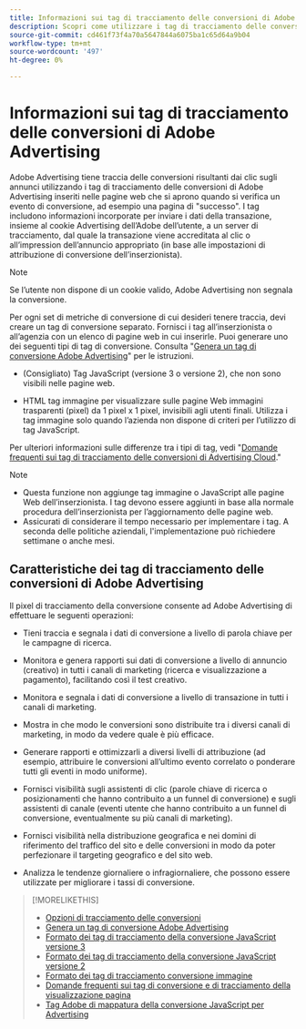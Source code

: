 ```yaml
---
title: Informazioni sui tag di tracciamento delle conversioni di Adobe Advertising
description: Scopri come utilizzare i tag di tracciamento delle conversioni di Adobe Advertising.
source-git-commit: cd461f73f4a70a5647844a6075ba1c65d64a9b04
workflow-type: tm+mt
source-wordcount: '497'
ht-degree: 0%

---
```


# Informazioni sui tag di tracciamento delle conversioni di Adobe Advertising

Adobe Advertising tiene traccia delle conversioni risultanti dai clic sugli annunci utilizzando i tag di tracciamento delle conversioni di Adobe Advertising inseriti nelle pagine web che si aprono quando si verifica un evento di conversione, ad esempio una pagina di &quot;successo&quot;. I tag includono informazioni incorporate per inviare i dati della transazione, insieme al cookie Advertising dell’Adobe dell’utente, a un server di tracciamento, dal quale la transazione viene accreditata al clic o all’impression dell’annuncio appropriato (in base alle impostazioni di attribuzione di conversione dell’inserzionista).

>[!NOTE]
>
>Se l’utente non dispone di un cookie valido, Adobe Advertising non segnala la conversione.

Per ogni set di metriche di conversione di cui desideri tenere traccia, devi creare un tag di conversione separato. Fornisci i tag all’inserzionista o all’agenzia con un elenco di pagine web in cui inserirle. Puoi generare uno dei seguenti tipi di tag di conversione. Consulta &quot;[Genera un tag di conversione Adobe Advertising](/help/search-social-commerce/tools/conversion-tag-generate.md)&quot; per le istruzioni.

* (Consigliato) Tag JavaScript (versione 3 o versione 2), che non sono visibili nelle pagine web.

* HTML tag immagine per visualizzare sulle pagine Web immagini trasparenti (pixel) da 1 pixel x 1 pixel, invisibili agli utenti finali. Utilizza i tag immagine solo quando l’azienda non dispone di criteri per l’utilizzo di tag JavaScript.

Per ulteriori informazioni sulle differenze tra i tipi di tag, vedi &quot;[Domande frequenti sui tag di tracciamento delle conversioni di Advertising Cloud](/help/search-social-commerce/tracking/faqs-conversion-page-view-tracking-tags.md).&quot;

>[!NOTE]
>
>* Questa funzione non aggiunge tag immagine o JavaScript alle pagine Web dell’inserzionista. I tag devono essere aggiunti in base alla normale procedura dell’inserzionista per l’aggiornamento delle pagine web.
>* Assicurati di considerare il tempo necessario per implementare i tag. A seconda delle politiche aziendali, l&#39;implementazione può richiedere settimane o anche mesi.


## Caratteristiche dei tag di tracciamento delle conversioni di Adobe Advertising

Il pixel di tracciamento della conversione consente ad Adobe Advertising di effettuare le seguenti operazioni:

* Tieni traccia e segnala i dati di conversione a livello di parola chiave per le campagne di ricerca.

* Monitora e genera rapporti sui dati di conversione a livello di annuncio (creativo) in tutti i canali di marketing (ricerca e visualizzazione a pagamento), facilitando così il test creativo.

* Monitora e segnala i dati di conversione a livello di transazione in tutti i canali di marketing.

* Mostra in che modo le conversioni sono distribuite tra i diversi canali di marketing, in modo da vedere quale è più efficace.

* Generare rapporti e ottimizzarli a diversi livelli di attribuzione (ad esempio, attribuire le conversioni all’ultimo evento correlato o ponderare tutti gli eventi in modo uniforme).

* Fornisci visibilità sugli assistenti di clic (parole chiave di ricerca o posizionamenti che hanno contribuito a un funnel di conversione) e sugli assistenti di canale (eventi utente che hanno contribuito a un funnel di conversione, eventualmente su più canali di marketing).

* Fornisci visibilità nella distribuzione geografica e nei domini di riferimento del traffico del sito e delle conversioni in modo da poter perfezionare il targeting geografico e del sito web.

* Analizza le tendenze giornaliere o infragiornaliere, che possono essere utilizzate per migliorare i tassi di conversione.

>[!MORELIKETHIS]
>
>* [Opzioni di tracciamento delle conversioni](conversion-tracking-about.md)
>* [Genera un tag di conversione Adobe Advertising](/help/search-social-commerce/tools/conversion-tag-generate.md)
>* [Formato dei tag di tracciamento della conversione JavaScript versione 3](format-conversion-tag-jsv3.md)
>* [Formato dei tag di tracciamento della conversione JavaScript versione 2](format-conversion-tag-jsv2.md)
>* [Formato dei tag di tracciamento conversione immagine](format-conversion-tag-image.md)
>* [Domande frequenti sui tag di conversione e di tracciamento della visualizzazione pagina](faqs-conversion-page-view-tracking-tags.md)
>* [Tag Adobe di mappatura della conversione JavaScript per Advertising](/help/search-social-commerce/tracking/itp-conversion-mapping-tag.md)


